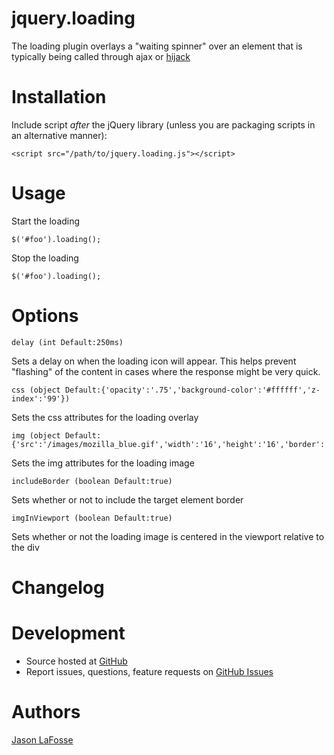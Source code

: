 jquery.loading
=============
The loading plugin overlays a "waiting spinner" over an element that is typically being called through ajax or [hijack](https://github.com/jlafosse/jquery-hijack)

Installation
============
Include script *after* the jQuery library (unless you are packaging scripts in an alternative manner):

    <script src="/path/to/jquery.loading.js"></script>

Usage
=====
Start the loading

    $('#foo').loading();
    
Stop the loading

    $('#foo').loading();
    
Options
=======

    delay (int Default:250ms)
Sets a delay on when the loading icon will appear. This helps prevent "flashing" of the content in cases where the response might be very quick.

    css (object Default:{'opacity':'.75','background-color':'#ffffff','z-index':'99'})
Sets the css attributes for the loading overlay

    img (object Default:{'src':'/images/mozilla_blue.gif','width':'16','height':'16','border':'0'})
Sets the img attributes for the loading image

    includeBorder (boolean Default:true)
Sets whether or not to include the target element border

    imgInViewport (boolean Default:true)
Sets whether or not the loading image is centered in the viewport relative to the div

Changelog
=========

Development
===========
- Source hosted at [GitHub](https://github.com/jlafosse/jquery-loading)
- Report issues, questions, feature requests on [GitHub Issues](https://github.com/jlafosse/jquery-loading/issues)

Authors
=======
[Jason LaFosse](https://github.com/jlafosse)
